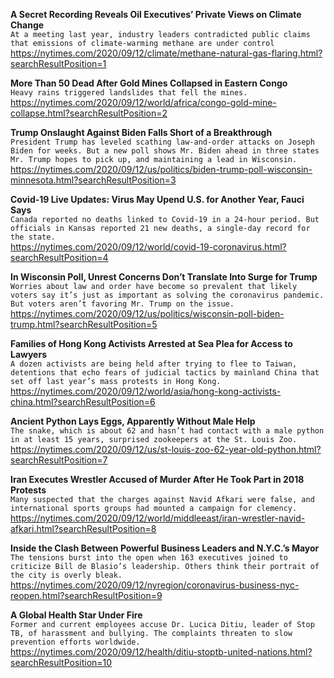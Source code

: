**A Secret Recording Reveals Oil Executives’ Private Views on Climate Change**\
`At a meeting last year, industry leaders contradicted public claims that emissions of climate-warming methane are under control`\
https://nytimes.com/2020/09/12/climate/methane-natural-gas-flaring.html?searchResultPosition=1

**More Than 50 Dead After Gold Mines Collapsed in Eastern Congo**\
`Heavy rains triggered landslides that fell the mines.`\
https://nytimes.com/2020/09/12/world/africa/congo-gold-mine-collapse.html?searchResultPosition=2

**Trump Onslaught Against Biden Falls Short of a Breakthrough**\
`President Trump has leveled scathing law-and-order attacks on Joseph Biden for weeks. But a new poll shows Mr. Biden ahead in three states Mr. Trump hopes to pick up, and maintaining a lead in Wisconsin.`\
https://nytimes.com/2020/09/12/us/politics/biden-trump-poll-wisconsin-minnesota.html?searchResultPosition=3

**Covid-19 Live Updates: Virus May Upend U.S. for Another Year, Fauci Says**\
`Canada reported no deaths linked to Covid-19 in a 24-hour period. But officials in Kansas reported 21 new deaths, a single-day record for the state.`\
https://nytimes.com/2020/09/12/world/covid-19-coronavirus.html?searchResultPosition=4

**In Wisconsin Poll, Unrest Concerns Don’t Translate Into Surge for Trump**\
`Worries about law and order have become so prevalent that likely voters say it’s just as important as solving the coronavirus pandemic. But voters aren’t favoring Mr. Trump on the issue.`\
https://nytimes.com/2020/09/12/us/politics/wisconsin-poll-biden-trump.html?searchResultPosition=5

**Families of Hong Kong Activists Arrested at Sea Plea for Access to Lawyers**\
`A dozen activists are being held after trying to flee to Taiwan, detentions that echo fears of judicial tactics by mainland China that set off last year’s mass protests in Hong Kong.`\
https://nytimes.com/2020/09/12/world/asia/hong-kong-activists-china.html?searchResultPosition=6

**Ancient Python Lays Eggs, Apparently Without Male Help**\
`The snake, which is about 62 and hasn’t had contact with a male python in at least 15 years, surprised zookeepers at the St. Louis Zoo.`\
https://nytimes.com/2020/09/12/us/st-louis-zoo-62-year-old-python.html?searchResultPosition=7

**Iran Executes Wrestler Accused of Murder After He Took Part in 2018 Protests**\
`Many suspected that the charges against Navid Afkari were false, and international sports groups had mounted a campaign for clemency.`\
https://nytimes.com/2020/09/12/world/middleeast/iran-wrestler-navid-afkari.html?searchResultPosition=8

**Inside the Clash Between Powerful Business Leaders and N.Y.C.’s Mayor**\
`The tensions burst into the open when 163 executives joined to criticize Bill de Blasio’s leadership. Others think their portrait of the city is overly bleak.`\
https://nytimes.com/2020/09/12/nyregion/coronavirus-business-nyc-reopen.html?searchResultPosition=9

**A Global Health Star Under Fire**\
`Former and current employees accuse Dr. Lucica Ditiu, leader of Stop TB, of harassment and bullying. The complaints threaten to slow prevention efforts worldwide.`\
https://nytimes.com/2020/09/12/health/ditiu-stoptb-united-nations.html?searchResultPosition=10


